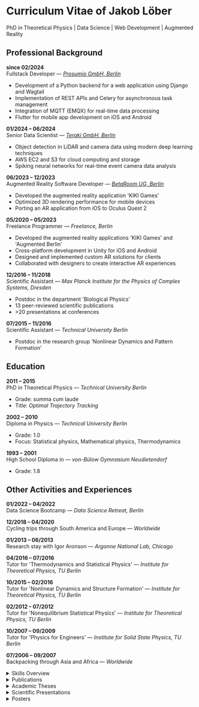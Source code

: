 # Curriculum Vitae of Jakob Löber

PhD in Theoretical Physics | Data Science | Web Development | Augmented Reality

## Professional Background

**since 02/2024**  
Fullstack Developer — *[Prosumio GmbH, Berlin](https://prosumio.de/)*
- Development of a Python backend for a web application using Django and Wagtail
- Implementation of REST APIs and Celery for asynchronous task management
- Integration of MQTT (EMQX) for real-time data processing
- Flutter for mobile app development on iOS and Android

**01/2024 – 06/2024**  
Senior Data Scientist — *[Teraki GmbH, Berlin](https://www.teraki.com/)*
- Object detection in LiDAR and camera data using modern deep learning techniques
- AWS EC2 and S3 for cloud computing and storage
- Spiking neural networks for real-time event camera data analysis

**06/2023 – 12/2023**  
Augmented Reality Software Developer — *[BetaRoom UG, Berlin](https://www.betaroom.vision/)*
- Developed the augmented reality application 'KIKI Games'
- Optimized 3D rendering performance for mobile devices
- Porting an AR application from iOS to Oculus Quest 2

**05/2020 – 05/2023**  
Freelance Programmer — *Freelance, Berlin*
- Developed the augmented reality applications 'KIKI Games' and 'Augmented Berlin'
- Cross-platform development in Unity for iOS and Android
- Designed and implemented custom AR solutions for clients
- Collaborated with designers to create interactive AR experiences

**12/2016 – 11/2018**  
Scientific Assistant — *Max Planck Institute for the Physics of Complex Systems, Dresden*
- Postdoc in the department 'Biological Physics'
- 13 peer-reviewed scientific publications
- \>20 presentations at conferences

**07/2015 – 11/2016**  
Scientific Assistant — *Technical University Berlin*
- Postdoc in the research group 'Nonlinear Dynamics and Pattern Formation'

## Education

**2011 – 2015**  
PhD in Theoretical Physics — *Technical University Berlin*
- Grade: summa cum laude
- Title: *Optimal Trajectory Tracking*

**2002 – 2010**  
Diploma in Physics — *Technical University Berlin*
- Grade: 1.0
- Focus: Statistical physics, Mathematical physics, Thermodynamics

**1993 – 2001**  
High School Diploma in  — *von-Bülow Gymnasium Neudietendorf*
- Grade: 1.8

## Other Activities and Experiences

**01/2022 – 04/2022**  
Data Science Bootcamp — *Data Science Retreat, Berlin*

**12/2018 – 04/2020**  
Cycling trips through South America and Europe — *Worldwide*

**01/2013 – 06/2013**  
Research stay with Igor Aronson — *Argonne National Lab, Chicago*

**04/2016 – 07/2016**  
Tutor for 'Thermodynamics and Statistical Physics' — *Institute for Theoretical Physics, TU Berlin*

**10/2015 – 02/2016**  
Tutor for 'Nonlinear Dynamics and Structure Formation' — *Institute for Theoretical Physics, TU Berlin*

**02/2012 – 07/2012**  
Tutor for 'Nonequilibrium Statistical Physics' — *Institute for Theoretical Physics, TU Berlin*

**10/2007 – 09/2009**  
Tutor for 'Physics for Engineers' — *Institute for Solid State Physics, TU Berlin*

**07/2006 – 09/2007**  
Backpacking through Asia and Africa — *Worldwide*


<details>
<summary>Skills Overview</summary>

# Skills Overview

<table><tr>
<th align='left' style='padding-right: 20px;'><strong>Programming Languages</strong></th>
<th align='left' style='padding-right: 20px;'><strong>Python Ecosystem</strong></th>
<th align='left' style='padding-right: 20px;'><strong>Machine Learning & AI</strong></th>
<th align='left' style='padding-right: 20px;'><strong>Scientific & Engineering Tools</strong></th>
<th align='left' style='padding-right: 20px;'><strong>Web Development & Backend</strong></th>
<th align='left' style='padding-right: 20px;'><strong>DevOps, CI/CD & Tooling</strong></th>
<th align='left' style='padding-right: 20px;'><strong>Testing & Code Quality</strong></th>
</tr>
<tr>
<td style='padding-right: 20px;'>[■■■■■■■■■□]<br>Python</td>
<td style='padding-right: 20px;'>[■■■■■■■■□□]<br>NumPy</td>
<td style='padding-right: 20px;'>[■■■■■■■■■□]<br>CNNs</td>
<td style='padding-right: 20px;'>[■■■■■■■■■■]<br>Mathematica</td>
<td style='padding-right: 20px;'>[■■■■■■■■■□]<br>Django</td>
<td style='padding-right: 20px;'>[■■■■■■■■■□]<br>Git</td>
<td style='padding-right: 20px;'>[■■■■■■■■□□]<br>unittest</td>
</tr>
<tr>
<td style='padding-right: 20px;'>[■■■■■□□□□□]<br>C#</td>
<td style='padding-right: 20px;'>[■■■■■■■■□□]<br>matplotlib</td>
<td style='padding-right: 20px;'>[■■■■■■■□□□]<br>Deep Learning</td>
<td style='padding-right: 20px;'>[■■■■■■■■□□]<br>Lyx</td>
<td style='padding-right: 20px;'>[■■■■■■■■□□]<br>MQTT (EMQX)</td>
<td style='padding-right: 20px;'>[■■■■■■■■□□]<br>Docker</td>
<td style='padding-right: 20px;'>[■■■■■■■■□□]<br>TTD (Test-Driven Development)</td>
</tr>
<tr>
<td style='padding-right: 20px;'>[■■■■■□□□□□]<br>Dart</td>
<td style='padding-right: 20px;'>[■■■■■■■□□□]<br>PyTorch</td>
<td style='padding-right: 20px;'>[■■■■■■■□□□]<br>Reinforcement Learning</td>
<td style='padding-right: 20px;'>[■■■■■■■□□□]<br>LaTeX</td>
<td style='padding-right: 20px;'>[■■■■■■■□□□]<br>Wagtail</td>
<td style='padding-right: 20px;'>[■■■■■■□□□□]<br>Bitbucket</td>
<td style='padding-right: 20px;'>[■■■■■■□□□□]<br>coverage.py</td>
</tr>
<tr>
<td style='padding-right: 20px;'>[■■■■■□□□□□]<br>bash</td>
<td style='padding-right: 20px;'>[■■■■■■■□□□]<br>pip</td>
<td style='padding-right: 20px;'>[■■■■■■■□□□]<br>Q-learning</td>
<td style='padding-right: 20px;'>[■■■■■□□□□□]<br>LiDAR</td>
<td style='padding-right: 20px;'>[■■■■■■□□□□]<br>REST APIs</td>
<td style='padding-right: 20px;'>[■■■■■□□□□□]<br>make</td>
<td style='padding-right: 20px;'>[■■■■□□□□□□]<br>pytest</td>
</tr>
<tr>
<td style='padding-right: 20px;'>[■■■■□□□□□□]<br>C/C++</td>
<td style='padding-right: 20px;'>[■■■■■■■□□□]<br>Jupyter Notebook</td>
<td style='padding-right: 20px;'>[■■■■■■□□□□]<br>Copilot</td>
<td style='padding-right: 20px;'>[■■■■□□□□□□]<br>Matlab</td>
<td style='padding-right: 20px;'>[■■■■■■□□□□]<br>Celery</td>
<td style='padding-right: 20px;'>[■■■■■□□□□□]<br>Bitbucket CI/CD pipeline</td>
<td style='padding-right: 20px;'>[■■■■□□□□□□]<br>Ruff</td>
</tr>
<tr>
<td style='padding-right: 20px;'>[■■■□□□□□□□]<br>Java</td>
<td style='padding-right: 20px;'>[■■■■■□□□□□]<br>SciPy</td>
<td style='padding-right: 20px;'>[■■■■■□□□□□]<br>wandb</td>
<td style='padding-right: 20px;'>[■■■□□□□□□□]<br>ROS</td>
<td style='padding-right: 20px;'>[■■■■■□□□□□]<br>PostgreSQL</td>
<td style='padding-right: 20px;'>[■■■■□□□□□□]<br>AWS</td>
<td style='padding-right: 20px;'>[■■□□□□□□□□]<br>Black</td>
</tr>
<tr>
<td style='padding-right: 20px;'>[■■■□□□□□□□]<br>JSON</td>
<td style='padding-right: 20px;'>[■■■■■□□□□□]<br>Conda</td>
<td style='padding-right: 20px;'>[■■■■■□□□□□]<br>Object Detection (YOLO)</td>
<td style='padding-right: 20px;'>[■■□□□□□□□□]<br>LabView</td>
<td style='padding-right: 20px;'>[■■■■■□□□□□]<br>Firebase</td>
<td style='padding-right: 20px;'>[■■□□□□□□□□]<br>Kubernetes</td>
<td style='padding-right: 20px;'>[■■□□□□□□□□]<br>pre-commit</td>
</tr>
<tr>
<td style='padding-right: 20px;'>[■■□□□□□□□□]<br>JavaScript</td>
<td style='padding-right: 20px;'>[■■■■■□□□□□]<br>scikit-learn</td>
<td style='padding-right: 20px;'>[■■■■□□□□□□]<br>Modern Hopfield Networks</td>
<td></td>
<td style='padding-right: 20px;'>[■■■■■□□□□□]<br>SQLite</td>
<td></td>
<td></td>
</tr>
<tr>
<td style='padding-right: 20px;'>[■□□□□□□□□□]<br>HTML</td>
<td style='padding-right: 20px;'>[■■■■■□□□□□]<br>virtualenv</td>
<td style='padding-right: 20px;'>[■■■□□□□□□□]<br>Comet</td>
<td></td>
<td style='padding-right: 20px;'>[■■■■■□□□□□]<br>JWT</td>
<td></td>
<td></td>
</tr>
<tr>
<td style='padding-right: 20px;'>[■□□□□□□□□□]<br>CSS</td>
<td style='padding-right: 20px;'>[■■■■■□□□□□]<br>SymPy</td>
<td></td>
<td></td>
<td style='padding-right: 20px;'>[■■■■□□□□□□]<br>Redis</td>
<td></td>
<td></td>
</tr>
<tr>
<td></td>
<td style='padding-right: 20px;'>[■■■■■□□□□□]<br>TensorFlow</td>
<td></td>
<td></td>
<td style='padding-right: 20px;'>[■■□□□□□□□□]<br>Nginx</td>
<td></td>
<td></td>
</tr>
<tr>
<td></td>
<td style='padding-right: 20px;'>[■■■■□□□□□□]<br>Pandas</td>
<td></td>
<td></td>
<td style='padding-right: 20px;'>[■■□□□□□□□□]<br>MySQL</td>
<td></td>
<td></td>
</tr>
<tr>
<td></td>
<td style='padding-right: 20px;'>[■■■■□□□□□□]<br>typing (type hints)</td>
<td></td>
<td></td>
<td style='padding-right: 20px;'>[■■□□□□□□□□]<br>Jinja</td>
<td></td>
<td></td>
</tr>
<tr>
<td></td>
<td style='padding-right: 20px;'>[■■■■□□□□□□]<br>Poetry</td>
<td></td>
<td></td>
<td></td>
<td></td>
<td></td>
</tr>
<tr>
<td></td>
<td style='padding-right: 20px;'>[■■■□□□□□□□]<br>Plotly</td>
<td></td>
<td></td>
<td></td>
<td></td>
<td></td>
</tr>
<tr>
<td></td>
<td style='padding-right: 20px;'>[■■■□□□□□□□]<br>seaborn</td>
<td></td>
<td></td>
<td></td>
<td></td>
<td></td>
</tr>
<tr>
<td></td>
<td style='padding-right: 20px;'>[■■■□□□□□□□]<br>PyTorch Lightning</td>
<td></td>
<td></td>
<td></td>
<td></td>
<td></td>
</tr>
<tr>
<td></td>
<td style='padding-right: 20px;'>[■■■□□□□□□□]<br>Keras</td>
<td></td>
<td></td>
<td></td>
<td></td>
<td></td>
</tr>
<tr>
<td></td>
<td style='padding-right: 20px;'>[■■□□□□□□□□]<br>h5py</td>
<td></td>
<td></td>
<td></td>
<td></td>
<td></td>
</tr>
</table>

<table><tr>
<th align='left' style='padding-right: 20px;'><strong>Mobile & Cross-Platform Development</strong></th>
<th align='left' style='padding-right: 20px;'><strong>Visualization, UI & Graphics</strong></th>
<th align='left' style='padding-right: 20px;'><strong>Operating Systems & Shell</strong></th>
<th align='left' style='padding-right: 20px;'><strong>Project & Team Collaboration</strong></th>
<th align='left' style='padding-right: 20px;'><strong>Markup & Documentation</strong></th>
<th align='left' style='padding-right: 20px;'><strong>Soft Skills & Meta Skills</strong></th>
<th align='left' style='padding-right: 20px;'></th>
</tr>
<tr>
<td style='padding-right: 20px;'>[■■■■■■□□□□]<br>Flutter</td>
<td style='padding-right: 20px;'>[■■■■■■■■□□]<br>OpenCV</td>
<td style='padding-right: 20px;'>[■■■■■■■■■□]<br>Linux (Ubuntu, Debian)</td>
<td style='padding-right: 20px;'>[■■■■■■■■□□]<br>Jira</td>
<td style='padding-right: 20px;'>[■■■■■■■■■□]<br>Lyx</td>
<td style='padding-right: 20px;'>[■■■■■■■■■□]<br>Scientific Writing</td>
<td></td>
</tr>
<tr>
<td style='padding-right: 20px;'>[■■■■■■□□□□]<br>iOS</td>
<td style='padding-right: 20px;'>[■■■■■■■■□□]<br>Unity</td>
<td style='padding-right: 20px;'>[■■■■■■■□□□]<br>bash</td>
<td style='padding-right: 20px;'>[■■■■■■□□□□]<br>Slack</td>
<td style='padding-right: 20px;'>[■■■■■■■■□□]<br>LaTeX</td>
<td style='padding-right: 20px;'>[■■■■■■■■■□]<br>Research Skills</td>
<td></td>
</tr>
<tr>
<td style='padding-right: 20px;'>[■■■■■□□□□□]<br>Android Studio</td>
<td style='padding-right: 20px;'>[■■■■■■□□□□]<br>Computer Vision</td>
<td style='padding-right: 20px;'>[■■■■■■■□□□]<br>ssh</td>
<td style='padding-right: 20px;'>[■■■■■□□□□□]<br>Confluence</td>
<td style='padding-right: 20px;'>[■■■■■■□□□□]<br>Markdown</td>
<td style='padding-right: 20px;'>[■■■■■■■■□□]<br>University Teaching</td>
<td></td>
</tr>
<tr>
<td style='padding-right: 20px;'>[■■■■□□□□□□]<br>Android</td>
<td style='padding-right: 20px;'>[■■■■■■□□□□]<br>3D Visualization</td>
<td style='padding-right: 20px;'>[■■■■■□□□□□]<br>GCC</td>
<td style='padding-right: 20px;'>[■■■■■□□□□□]<br>Chrome</td>
<td></td>
<td style='padding-right: 20px;'>[■■■■■■■■□□]<br>Presentation Skills</td>
<td></td>
</tr>
<tr>
<td style='padding-right: 20px;'>[■■■□□□□□□□]<br>Xcode</td>
<td style='padding-right: 20px;'>[■■■□□□□□□□]<br>Blender</td>
<td style='padding-right: 20px;'>[■■■■■□□□□□]<br>Putty</td>
<td></td>
<td></td>
<td style='padding-right: 20px;'>[■■■■■■■■□□]<br>Mathematical Modeling</td>
<td></td>
</tr>
<tr>
<td></td>
<td style='padding-right: 20px;'>[■■■□□□□□□□]<br>GIMP</td>
<td style='padding-right: 20px;'>[■■■□□□□□□□]<br>Unix</td>
<td></td>
<td></td>
<td style='padding-right: 20px;'>[■■■■■■■□□□]<br>Data Analysis</td>
<td></td>
</tr>
<tr>
<td></td>
<td style='padding-right: 20px;'>[■■■□□□□□□□]<br>Inkscape</td>
<td></td>
<td></td>
<td></td>
<td style='padding-right: 20px;'>[■■■■■■□□□□]<br>Teaching</td>
<td></td>
</tr>
<tr>
<td></td>
<td style='padding-right: 20px;'>[■□□□□□□□□□]<br>Qt</td>
<td></td>
<td></td>
<td></td>
<td></td>
<td></td>
</tr>
</table>

</details>


<details>
<summary>Publications</summary>

# Publications (21)

1. **Wave propagation in heterogeneous bistable and excitable media**  
   *S. Alonso, J. Löber, M. Bär, H. Engel*  
   *Eur. Phys. J. Spec. Top. 187, 31 (2010)*  
   [Link to article](http://link.springer.com/article/10.1140/epjst/e2010-01268-1)

2. **Handheld device for fast and non-contact optical measurement of protein films on surfaces**  
   *F.J. Schmitt, H. Südmeyer, J. Börner, J. Löber, K. Olliges, K. Reineke, I. Kahlen, P. Hätti, H.J. Eichler, H.J. Cappius*  
   *Opt. Laser. Eng. 49, 1294 (2011)*  
   [Link to article](http://www.sciencedirect.com/science/article/pii/S0143816611001722)

3. **Front propagation in one-dimensional spatially periodic bistable media**  
   *J. Löber, M. Bär, H. Engel*  
   *Phys. Rev. E 86, 066210 (2012)*  
   [Link to article](http://pre.aps.org/abstract/PRE/v86/i6/e066210)

4. **Analytical approximations for spiral waves**  
   *J. Löber, H. Engel*  
   *Chaos 23, 043135 (2013)*  
   [Link to article](http://scitation.aip.org/content/aip/journal/chaos/23/4/10.1063/1.4848576)

5. **Stabilization of a scroll ring by a cylindrical Neumann boundary**  
   *P.V. Paulau, J. Löber, H. Engel*  
   *Phys. Rev. E 88, 062917 (2013)*  
   [Link to article](http://pre.aps.org/abstract/PRE/v88/i6/e062917)

6. **Modeling crawling cell movement on soft engineered substrates**  
   *J. Löber, F. Ziebert, I.S. Aranson*  
   *Soft Matter 10, 1365 (2014)*  
   [Link to article](http://pubs.rsc.org/en/content/articlelanding/2013/sm/c3sm51597d)

7. **Controlling the position of traveling waves in reaction-diffusion systems**  
   *J. Löber, H. Engel*  
   *Phys. Rev. Lett. 112, 148305 (2014)*  
   [Link to article](http://journals.aps.org/prl/abstract/10.1103/PhysRevLett.112.148305)

8. **Stability of position control of traveling waves in reaction-diffusion systems**  
   *J. Löber*  
   *Phys. Rev. E 89, 062904 (2014)*  
   [Link to article](https://journals.aps.org/pre/abstract/10.1103/PhysRevE.89.062904)

9. **Control of chemical wave propagation**  
   *J. Löber, R. Coles, J. Siebert, H. Engel, E. Schöll*  
   *Engineering of Chemical Complexity II, pp. 185-207, World Scientific (2014)*  
   [Link to article](http://www.worldscientific.com/doi/abs/10.1142/9789814616133_0011)

10. **Phase-field description of substrate-based motility of eukaryotic cells**  
   *I.S. Aranson, J. Löber, F. Ziebert*  
   *Engineering of Chemical Complexity II, pp. 93-104, World Scientific (2014)*  
   [Link to article](http://www.worldscientific.com/doi/abs/10.1142/9789814616133_0006)

11. **Shaping wave patterns in reaction-diffusion systems**  
   *J. Löber, S. Martens, H. Engel*  
   *Phys. Rev. E 90, 062911 (2014)*  
   [Link to article](http://journals.aps.org/pre/abstract/10.1103/PhysRevE.90.062911)

12. **Front propagation in channels with spatially modulated cross section**  
   *S. Martens, J. Löber, H. Engel*  
   *Phys. Rev. E 91, 022902 (2015)*  
   [Link to article](http://journals.aps.org/pre/abstract/10.1103/PhysRevE.91.022902)

13. **Collisions of deformable cells lead to collective migration**  
   *J. Löber, F. Ziebert, I.S. Aranson*  
   *Sci. Rep. 5, 9172 (2015)*  
   [Link to article](http://www.nature.com/srep/2015/150317/srep09172/full/srep09172.html)

14. **Optimal trajectory tracking**  
   *J. Löber*  
   *Ph.D. thesis, Technical University Berlin (2015)*  
   [Link to article](http://www.physik.tu-berlin.de/~jakob/thesis_PhD.pdf)

15. **Analytical, Optimal, and Sparse Optimal Control of Traveling Wave Solutions to Reaction-Diffusion Systems**  
   *C. Ryll, J. Löber, S. Martens, H. Engel, F. Tröltzsch*  
   *Control of Self-Organizing Nonlinear Systems, pp. 189-210, Springer (2016)*  
   [Link to article](http://link.springer.com/chapter/10.1007/978-3-319-28028-8_10)

16. **Macroscopic model of substrate-based cell motility**  
   *F. Ziebert, J. Löber, I.S. Aranson*  
   *Physical Models of Cell Motility, pp. 1-67, Springer (2016)*  
   [Link to article](http://link.springer.com/chapter/10.1007%2F978-3-319-24448-8_1)

17. **Optimal Trajectory Tracking of Nonlinear Dynamical Systems**  
   *J. Löber*  
   *Springer, ISBN 978-3-319-46573-9 (2017)*  
   [Link to article](http://link.springer.com/book/10.1007%2F978-3-319-46574-6)

18. **Exactly realizable desired trajectories**  
   *J. Löber*  
   *arXiv:1603.00611 (2016)*  
   [Link to article](http://arxiv.org/abs/1603.00611)

19. **Control of transversal instabilities in reaction-diffusion systems**  
   *S. Molnos, J. Löber, J.F. Totz, H. Engel*  
   *New J. Phys. 20, 053034 (2018)*  
   [Link to article](http://arxiv.org/abs/1501.03769)

20. **Linear structures in nonlinear optimal control**  
   *J. Löber*  
   *arXiv:1604.01261 (2016)*  
   [Link to article](http://arxiv.org/abs/1604.01261)

21. **Oscillatory Motion in an Active Poroelastic Two-Phase Model**  
   *D.A. Kulawiak, J. Löber, M. Bär, H. Engel*  
   *PLOS ONE 14, e0217447 (2019)*  
   [Link to article](http://arxiv.org/abs/1803.00337)

</details>


<details>
<summary>Academic Theses</summary>

# Academic Theses


## Doctoral Thesis

**Title:** [Optimal trajectory tracking](http://www.physik.tu-berlin.de/~jakob/thesis_PhD.pdf)  

**Supervisors:** [Prof. Harald Engel](http://www.itp.tu-berlin.de/engel/ag_engel), [Prof. Alexander S. Mikhailov](http://www.fhi-berlin.mpg.de/complsys/mik/), [Prof. Fredi Tröltzsch](https://www.math.tu-berlin.de/fachgebiete_ag_modnumdiff/fg_optimierung_bei_partiellen_differentialgleichungen/v-menue/mitarbeiter/prof_dr_fredi_troeltzsch/home/)  

**Date of Defence:** July 2015  

**Defence Talk:** [Optimal trajectory tracking](http://www.physik.tu-berlin.de/~jakob/DefenceThesis.pdf)  

**Abstract:**
This thesis investigates optimal trajectory tracking of nonlinear dynamical systems with affine controls. The control task is to enforce the system state to follow a prescribed desired trajectory as closely as possible. The concept of so-called exactly realizable trajectories is proposed. For exactly realizable desired trajectories exists a control signal which enforces the state to exactly follow the desired trajectory. For a given affine control system, these trajectories are characterized by the so-called constraint equation. This approach does not only yield an explicit expression for the control signal in terms of the desired trajectory, but also identifies a particularly simple class of nonlinear control systems. Systems in this class satisfy the so-called linearizing assumption and share many properties with linear control systems. For example, conditions for controllability can be formulated in terms of a rank condition for a controllability matrix analogously to the Kalman rank condition for linear time invariant systems. Furthermore, exactly realizable trajectories, together with the corresponding control signal, arise as solutions to unregularized optimal control problems. Based on that insight, the regularization parameter is used as the small parameter for a perturbation expansion. This results in a reinterpretation of affine optimal control problems with small regularization term as singularly perturbed differential equations. The small parameter originates from the formulation of the control problem and does not involve simplifying assumptions about the system dynamics. Combining this approach with the linearizing assumption, approximate and partly linear equations for the optimal trajectory tracking of arbitrary desired trajectories are derived. For vanishing regularization parameter, the state trajectory becomes discontinuous and the control signal diverges. On the other hand, the analytical treatment becomes exact and the solutions are exclusively governed by linear differential equations. Thus, the possibility of linear structures underlying nonlinear optimal control is revealed. This fact enables the derivation of exact analytical solutions to an entire class of nonlinear trajectory tracking problems with affine controls. This class comprises, among others, mechanical control systems in one spatial dimension and the FitzHugh-Nagumo model with a control acting on the activator.


## Diploma Thesis

**Title:** [Nonlinear Excitation Waves in Spatially Heterogeneous Reaction-Diffusion Systems](http://www.physik.tu-berlin.de/~jakob/thesis.pdf)  

**Supervisors:** [Prof. Harald Engel](http://www.itp.tu-berlin.de/engel/ag_engel), [Prof. Markus Bär](http://www.ptb.de/cms/en/fachabteilungen/abt8/fb-84.html)  

**Abstract:**
Wave propagation in one-dimensional heterogeneous bistable media is studied for the Schlögl model. Starting from the analytically known traveling wave solution for the homogeneous medium, non-localized, spatially periodic variations in kinetic parameters as the excitation threshold, for example, are taken into account perturbatively. Two different multiple scale perturbation methods are applied to derive a differential equation for the position of the front under perturbations. All analytical results are compared to the results of numerical simulations.

</details>


<details>
<summary>Scientific Presentations</summary>

# Scientific Presentations (44)


1. [Velocity of Fronts in Heterogeneous Reaction-Diffusion Systems](http://www.physik.tu-berlin.de/~jakob/Vortrag2.pdf)  
   _Harz seminar, February 2009, Hahnenklee_

2. [Chemical Master Equations and Fluctuation Theorem](http://www.physik.tu-berlin.de/~jakob/talk1.pdf)  
   _Group Seminar, February 2011, TU Berlin_

3. [Control of traveling waves and analytical approximations for spiral waves](http://www.physik.tu-berlin.de/~jakob/TalkGRKKolloquium.pdf)  
   _GRK Kolloquium, July 2012, TU Berlin_

4. [Controlling the position of traveling waves](http://www.physik.tu-berlin.de/~jakob/TalkSFBSymposium.pdf)  
   _SFB Symposium, November 2012, TU Berlin_

5. [Stochastic reaction-diffusion systems](http://www.physik.tu-berlin.de/~jakob/StochasticReactionDiffusionSystems.pdf)  
   _Group Seminar, January 2013, TU Berlin_

6. [Analytical approximations for spiral waves](http://www.physik.tu-berlin.de/~jakob/TalkHartzSeminar_web.pdf)  
   _Harz seminar, February 2013, Hahnenklee_

7. [Controlling the position of fronts](http://www.physik.tu-berlin.de/~jakob/TalkDPG.pdf)  
   _Spring conference of the German Physical Society, March 2013, Regensburg_

8. [Controlling the position of traveling fronts](http://www.physik.tu-berlin.de/~jakob/TalkAPS.pdf)  
   _APS March Meeting, March 2013, Baltimore, USA_

9. [Controlling the position of fronts](http://www.physik.tu-berlin.de/~jakob/TalkWaves2013.pdf)  
   _IMACS Conference on Nonlinear Waves, March 2013, Athens, Georgia, USA_

10. [Controlling the position and shape of traveling waves](http://www.physik.tu-berlin.de/~jakob/TalkBCSCCS.pdf)  
   _BCSCCS conference, June 2013, Warnemünde_

11. [Controlling the position of traveling waves in reaction-diffusion systems](http://www.physik.tu-berlin.de/~jakob/TalkDDays.pdf)  
   _DDays Berlin Brandenburg, October 2013, TU Berlin_

12. [Modeling crawling cell movement](http://www.physik.tu-berlin.de/~jakob/GRK_Kolloquium_2013_Talk.pdf)  
   _GRK Kolloquium, October 2013, Graal-Müritz_

13. [Stability of position control of traveling waves](http://www.physik.tu-berlin.de/~jakob/TalkControlStability.pdf)  
   _Group seminar, October 2013, TU Berlin_

14. [Controlling the position of traveling waves in reaction-diffusion systems](http://www.physik.tu-berlin.de/~jakob/TalkDDaysUS2014.pdf)  
   _Dynamics Days US 2014, January 2014, Georgia Tech, Atlanta, USA_

15. [Position and shape control of nonlinear waves](http://www.physik.tu-berlin.de/~jakob/TalkHarzSeminar2014.pdf)  
   _Harz seminar, February 2014, Hahnenklee_

16. [Modeling crawling cell movement](http://www.physik.tu-berlin.de/~jakob/CellMotility.pdf)  
   _Group seminar, April 2014, TU Berlin_

17. [Controlling the position of traveling waves in reaction-diffusion systems](http://www.physik.tu-berlin.de/~jakob/TalkSaratov2014.pdf)  
   _Nonlinear Dynamics of Deterministic and Stochastic Systems: Unraveling Complexity, May 2014, Saratov, Russia_

18. [Modeling crawling cell motility](http://www.physik.tu-berlin.de/~jakob/FHICellMotility.pdf)  
   _BCSCCS Seminar, June 2014, FHI Berlin_

19. [Modeling crawling cell motility](http://www.physik.tu-berlin.de/~jakob/HUCellMotility.pdf)  
   _Seminar, July 2014, HU Berlin_

20. [Modeling crawling cell motility](http://www.physik.tu-berlin.de/~jakob/HUCellMotility.pdf)  
   _Mini-Symposium on cell motility, July 2014, TU Berlin_

21. [Controlling the position of traveling waves in reaction-diffusion systems](http://www.physik.tu-berlin.de/~jakob/TalkSIAM2014.pdf)  
   _SIAM Nonlinear Waves and Coherent Structures, August 2014, Cambridge, UK_

22. [Modeling crawling cell motility](http://www.physik.tu-berlin.de/~jakob/DDaysBayreuthCellMotility_web.pdf)  
   _Dynamics Days Europe, September 2014, Bayreuth_

23. [Trajectory controllability, optimal trajectory tracking, exact linearization, and all that](http://www.physik.tu-berlin.de/~jakob/NewControlApproach.pdf)  
   _Group seminar, October 2014, TU Berlin_

24. [Analytical approximations for nonlinear optimal trajectory tracking problems](http://www.physik.tu-berlin.de/~jakob/SFBSymposium2015.pdf)  
   _SFB Symposium, February 2015, TU Berlin_

25. [Modeling crawling cell motility](http://www.physik.tu-berlin.de/~jakob/DPG2015CellMotility.pdf)  
   _Spring conference of the German Physical Society, March 2015, TU Berlin_

26. [Modeling crawling cell motility](http://www.physik.tu-berlin.de/~jakob/BCSCCS2015CellMotility.pdf)  
   _BCSCCS conference, June 2015, Munich_

27. [Optimal trajectory tracking](http://www.physik.tu-berlin.de/~jakob/DefenceThesis.pdf)  
   _Ph.D. thesis defence, July 2015, TU Berlin_

28. [Modeling crawling cell motility](http://www.physik.tu-berlin.de/~jakob/NECD15CellMotility.pdf)  
   _NECD15 conference, October 2015, Potsdam_

29. [Free boundary problems and phase field methods](http://www.physik.tu-berlin.de/~jakob/FreeBoundaryPhaseField.pdf)  
   _Group seminar, November 2015, TU Berlin_

30. [Modeling crawling cell motility](http://www.physik.tu-berlin.de/~jakob/HarzSeminar16.pdf)  
   _Harz seminar, February 2016, Hahnenklee_

31. [Thermodynamics of mechanochemical reactions](http://www.physik.tu-berlin.de/~jakob/ThermodynamicsActiveSystems.pdf)  
   _Group seminar, June 2016, TU Berlin_

32. [Poroelastic two-phase model for Physarum polycephalum with free boundaries](http://www.physik.tu-berlin.de/~jakob/Physarum.pdf)  
   _Group seminar, November 2016, TU Berlin_

33. [Poroelastic two-phase model for Physarum polycephalum with free boundaries](http://www.physik.tu-berlin.de/~jakob/Physarum_Retreat.pdf)  
   _MPIPKS Biophysics Group Retreat, January 2017, Oberwiesenthal_

34. [Phase separation via Density Functional Theory](http://www.physik.tu-berlin.de/~jakob/PhaseSeparation.pdf)  
   _Droplet Meeting, March 2017, Dresden_

35. [Cross-linked Gels](http://www.physik.tu-berlin.de/~jakob/CrossLinkedGels.pdf)  
   _Droplet Meeting, July 2017, Dresden_

36. [Cross-linked Gels](http://www.physik.tu-berlin.de/~jakob/CrossLinkedGelsCD.pdf)  
   _Cortex Day, August 2017, Lichtenhain_

37. [Rheology of cross-linked polymer networks](http://www.physik.tu-berlin.de/~jakob/CrossLinkedPolymerNetworks.pdf)  
   _Group seminar, September 2017, Dresden_

38. [Thermorheology of polymer gels](http://www.physik.tu-berlin.de/~jakob/ThermorheologyOfPolymerGels.pdf)  
   _Internal seminar, October 2017, Dresden_

39. [Rheology of polymer networks: chain length distribution](http://www.physik.tu-berlin.de/~jakob/CrossLinkedPolymerNetworksDM.pdf)  
   _Droplet Meeting, October 2017, Dresden_

40. [Thermomechanical Manipulation of Gels](http://www.physik.tu-berlin.de/~jakob/ThermomechanicalManipulationOfGels.pdf)  
   _Droplet Meeting, December 2017, Dresden_

41. [Polymer gels and the two-fluid model](http://www.physik.tu-berlin.de/~jakob/PolymerGelsAndTheTwoFluidModel.pdf)  
   _Group seminar, January 2018, Berlin_

42. [Phase separation in polyelectrolytes](http://www.physik.tu-berlin.de/~jakob/PhaseSeparationInPolyelectrolytes.pdf)  
   _MPIPKS Biophysics Group Retreat, January 2018, Oberwiesenthal_

43. [Transport through and chemical reactions at membranes](http://www.physik.tu-berlin.de/~jakob/TransportThroughAndChemicalReactionsAtMembranes.pdf)  
   _Droplet Meeting, February 2018, Dresden_

44. [Two-fluid model for crawling cell motility](http://www.physik.tu-berlin.de/~jakob/Physarum_Harz2018.pdf)  
   _Harz seminar, February 2018, Hahnenklee_
</details>


<details>
<summary>Posters</summary>

# Posters (11)


1. [Velocity of Fronts in Periodic-Heterogeneous Reaction Diffusion Systems](http://www.physik.tu-berlin.de/~jakob/poster.pdf)  
   _spring conference of the German Physical Society, March 2009, Dresden_

2. [Kinematic Theory of Spiral Waves](http://www.physik.tu-berlin.de/~jakob/posterBCSCCS.pdf)  
   _BCSCCS conference, June 2011, Berlin_

3. [Controlling the position of a front](http://www.physik.tu-berlin.de/~jakob/postercontrol.pdf)  
   _GRK conference, October 2012, Potsdam_

4. [Analytical approximations for spiral waves](http://www.physik.tu-berlin.de/~jakob/posterspiral.pdf)  
   _GRK conference, October 2012, Potsdam_

5. [Curvature-dependent feedback control of two-dimensional excitation waves](http://www.physik.tu-berlin.de/~jakob/poster_sonja7.pdf)  
   _DPG conference, March 2013, Regensburg_

6. [Analytical approximations for spiral waves](http://www.physik.tu-berlin.de/~jakob/Poster_Template_C.pdf)  
   _GRK defence, June 2013, TU Berlin_

7. [Controlling the position of a front](http://www.physik.tu-berlin.de/~jakob/postercontrol.pdf)  
   _Dynamics Days Europe, September 2014, Bayreuth_

8. [Front propagation in three-dimensional corrugated reaction-diffusion media](None)  
   _Dynamics Days Europe, September 2014, Bayreuth_

9. [Modeling cell movement on heterogeneous substrates](http://www.physik.tu-berlin.de/~jakob/PosterDirkBadHonnef.pdf)  
   _Model systems for understanding biological processes, February 2015, Bad Honnef_

10. [Linear structures in nonlinear optimal control](http://www.physik.tu-berlin.de/~jakob/LinearStructuresInNonlinearControlPosterHeringsdorf.pdf)  
   _Control of Complex Systems and Networks, September 2016, Heringsdorf_

11. [Position Control of Traveling Spots](http://www.physik.tu-berlin.de/~jakob/poster_Heringsdorf2016_A0.pdf)  
   _Control of Complex Systems and Networks, September 2016, Heringsdorf_
</details>
